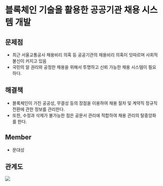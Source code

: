 # 블록체인 기술을 활용한 공공기관 채용 시스템 개발

## 문제점
- 최근 서울교통공사 채용비리 의혹 등 공공기관의 채용비리 의혹이 잇따르며 사회적 불신이 커지고 있음
- 국민의 알 권리와 공정한 채용을 위해서 투명하고 신뢰 가능한 채용 시스템이 필요하다.

## 해결책
- 블록체인이 가진 공공성, 무결성 등의 장점을 이용하여 채용 절차 및 계약직 정규직 전환에 관한 정보를 관리한다.
- 또한, 수정과 삭제가 불가능한 점은 공문서 관리에 적합하여 채용 관리의 탈중앙화를 한다.

## Member
- 문대성

## 관계도

<img src="https://user-images.githubusercontent.com/33591838/52996186-1bd59e00-3460-11e9-8732-1a5b788d4b47.png"/>
